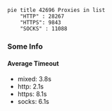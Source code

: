 
```mermaid
pie title 42696 Proxies in list
    "HTTP" : 28267
    "HTTPS": 9843
    "SOCKS" : 11088
```

### Some Info
#### Average Timeout

- mixed: 3.8s
- http: 2.1s
- https: 8.1s
- socks: 6.1s